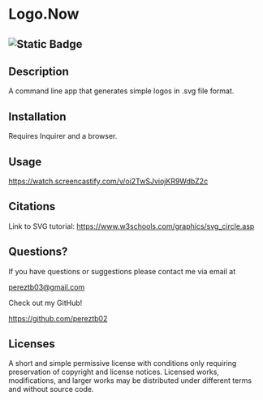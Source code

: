 # Logo.Now
## ![Static Badge](https://img.shields.io/badge/License-MIT-yellow)

## Description

A command line app that generates simple logos in .svg file format.



## Installation

Requires Inquirer and a browser.

## Usage
https://watch.screencastify.com/v/oi2TwSJviojKR9WdbZ2c


## Citations
Link to SVG tutorial: https://www.w3schools.com/graphics/svg_circle.asp


## Questions?
<p>If you have questions or suggestions please contact me via email at </p>

<pereztb03@gmail.com>

<p>Check out my GitHub! </p>

https://github.com/pereztb02

## Licenses

A short and simple permissive license with conditions only requiring preservation of copyright and license notices. Licensed works, modifications, and larger works may be distributed under different terms and without source code.
